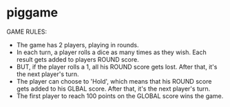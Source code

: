 # piggame

GAME RULES:

- The game has 2 players, playing in rounds.
- In each turn, a player rolls a dice as many times as they wish. Each result gets added to players ROUND score.
- BUT, if the player rolls a 1, all his ROUND score gets lost. After that, it's the next player's turn.
- The player can choose to 'Hold', which means that his ROUND score gets added to his GLBAL score. After that, it's the next player's turn.
- The first player to reach 100 points on the GLOBAL score wins the game.
